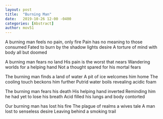 ```yaml
---
layout: post
title:  "Burning Man"
date:   2019-10-26 12-00 -0400
categories: [Abstract]
author: mov51
---
```

A burning man feels no pain, only fire
Pain has no meaning to those consumed
Fated to burn by the shadow lights desire
A torture of mind with body all but doomed

A burning man fears no land
His pain is the worst that nears
Wandering worlds for a helping hand
Not a thought spared for his mortal fears

The burning man finds a land of water
A pit of ice welcomes him home
The cooling touch beckons him further
Putrid water boils revealing acidic foam

The burning man fears his death
His helping hand inverted
Reminding him he had yet to lose his breath
Acid filled his lungs and body contorted

Our burning man has lost his fire
The plague of realms a wives tale
A man lost to senseless desire
Leaving behind a smoking trail